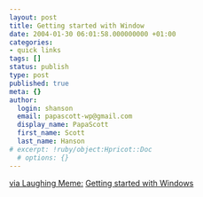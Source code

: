 ```yaml
---
layout: post
title: Getting started with Window
date: 2004-01-30 06:01:58.000000000 +01:00
categories:
- quick links
tags: []
status: publish
type: post
published: true
meta: {}
author:
  login: shanson
  email: papascott-wp@gmail.com
  display_name: PapaScott
  first_name: Scott
  last_name: Hanson
# excerpt: !ruby/object:Hpricot::Doc
  # options: {}
---
```

<p><a href="http://laughingmeme.org/mlp/archives/2004_01.html#001693">via Laughing Meme:</a> <a title="For Linux users" href="http://www.newtolinux.org.uk/tutorials/windows.shtml">Getting started with Windows</a></p>
